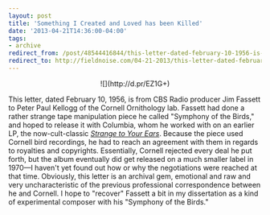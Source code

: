```yaml
---
layout: post 
title: 'Something I Created and Loved has been Killed'
date: '2013-04-21T14:36:00-04:00' 
tags: 
- archive 
redirect_from: /post/48544416844/this-letter-dated-february-10-1956-is-from-cbs/
redirect_to: http://fieldnoise.com/04-21-2013/this-letter-dated-february-10-1956-is-from-cbs.html
---
```


<center>![](http://d.pr/EZ1G+)</center>

This letter, dated February 10, 1956, is from CBS Radio producer Jim Fassett to Peter Paul Kellogg of the Cornell Ornithology lab. Fassett had done a rather strange tape manipulation piece he called "Symphony of the Birds," and hoped to release it with Columbia, whom he worked with on an earlier LP, the now-cult-classic [*Strange to Your Ears*](http://www.discogs.com/Jim-Fassett-Strange-To-Your-Ears-The-Fabulous-World-Of-Sound-With-Jim-Fassett/release/814415). Because the piece used Cornell bird recordings, he had to reach an agreement with them in regards to royalties and copyrights. Essentially, Cornell rejected every deal he put forth, but the album eventually did get released on a much smaller label in 1970—I haven't yet found out how or why the negotiations were reached at that time. Obviously, this letter is an archival gem, emotional and raw and very uncharacteristic of the previous professional correspondence between he and Cornell. I hope to "recover" Fassett a bit in my dissertation as a kind of experimental composer with his "Symphony of the Birds." 
